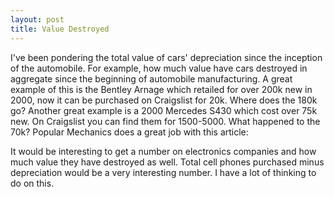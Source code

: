 ```yaml
---
layout: post
title: Value Destroyed
---
```

I've been pondering the total value of cars' depreciation since the inception of the automobile.  For example, how much value have cars destroyed in aggregate since the beginning of automobile manufacturing.  A great example of this is the Bentley Arnage which retailed for over 200k new in 2000, now it can be purchased on Craigslist for 20k.  Where does the 180k go?  Another great example is a 2000 Mercedes S430 which cost over 75k new.  On Craigslist you can find them for 1500-5000.  What happened to the 70k?  Popular Mechanics does a great job with this article:


It would be interesting to get a number on electronics companies and how much value they have destroyed as well.  Total cell phones purchased minus depreciation would be a very interesting number.  I have a lot of thinking to do on this.
